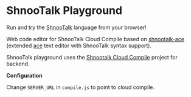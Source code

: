# ShnooTalk Playground

Run and try the [ShnooTalk](https://github.com/RainingComputers/ShnooTalk) language from your browser!

Web code editor for ShnooTalk Cloud Compile based on [shnootalk-ace](https://github.com/RainingComputers/shnootalk-ace/pulse)
(extended [ace](https://github.com/ajaxorg/ace) text editor with ShnooTalk syntax support).

ShnooTalk playground uses the [Shnootalk Cloud Compile](https://github.com/RainingComputers/shnootalk-cloud-compile/) project for backend.

**Configuration**

Change `SERVER_URL` in `compile.js` to point to cloud compile.